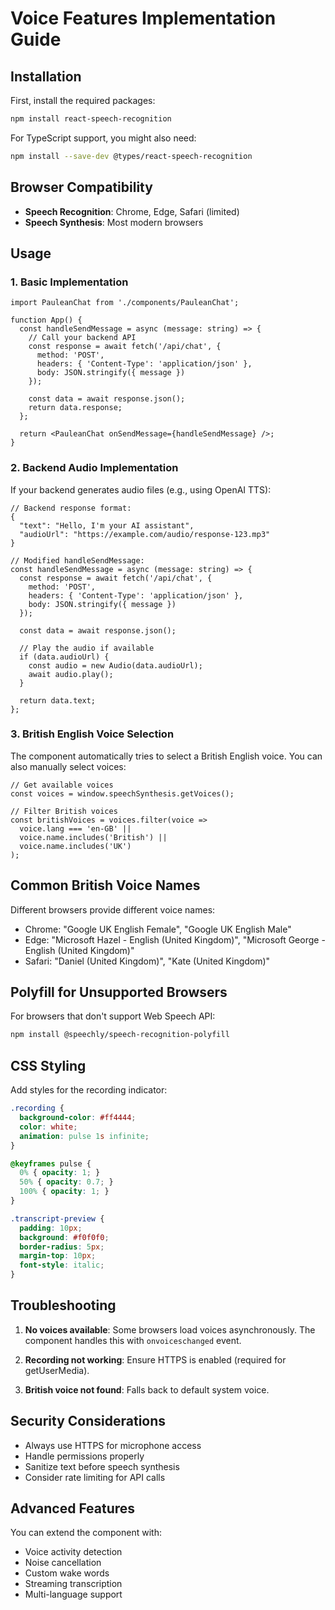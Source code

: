 # Voice Features Implementation Guide

## Installation

First, install the required packages:

```bash
npm install react-speech-recognition
```

For TypeScript support, you might also need:

```bash
npm install --save-dev @types/react-speech-recognition
```

## Browser Compatibility

- **Speech Recognition**: Chrome, Edge, Safari (limited)
- **Speech Synthesis**: Most modern browsers

## Usage

### 1. Basic Implementation

```tsx
import PauleanChat from './components/PauleanChat';

function App() {
  const handleSendMessage = async (message: string) => {
    // Call your backend API
    const response = await fetch('/api/chat', {
      method: 'POST',
      headers: { 'Content-Type': 'application/json' },
      body: JSON.stringify({ message })
    });
    
    const data = await response.json();
    return data.response;
  };

  return <PauleanChat onSendMessage={handleSendMessage} />;
}
```

### 2. Backend Audio Implementation

If your backend generates audio files (e.g., using OpenAI TTS):

```tsx
// Backend response format:
{
  "text": "Hello, I'm your AI assistant",
  "audioUrl": "https://example.com/audio/response-123.mp3"
}

// Modified handleSendMessage:
const handleSendMessage = async (message: string) => {
  const response = await fetch('/api/chat', {
    method: 'POST',
    headers: { 'Content-Type': 'application/json' },
    body: JSON.stringify({ message })
  });
  
  const data = await response.json();
  
  // Play the audio if available
  if (data.audioUrl) {
    const audio = new Audio(data.audioUrl);
    await audio.play();
  }
  
  return data.text;
};
```

### 3. British English Voice Selection

The component automatically tries to select a British English voice. You can also manually select voices:

```tsx
// Get available voices
const voices = window.speechSynthesis.getVoices();

// Filter British voices
const britishVoices = voices.filter(voice => 
  voice.lang === 'en-GB' || 
  voice.name.includes('British') ||
  voice.name.includes('UK')
);
```

## Common British Voice Names

Different browsers provide different voice names:

- Chrome: "Google UK English Female", "Google UK English Male"
- Edge: "Microsoft Hazel - English (United Kingdom)", "Microsoft George - English (United Kingdom)"
- Safari: "Daniel (United Kingdom)", "Kate (United Kingdom)"

## Polyfill for Unsupported Browsers

For browsers that don't support Web Speech API:

```bash
npm install @speechly/speech-recognition-polyfill
```

## CSS Styling

Add styles for the recording indicator:

```css
.recording {
  background-color: #ff4444;
  color: white;
  animation: pulse 1s infinite;
}

@keyframes pulse {
  0% { opacity: 1; }
  50% { opacity: 0.7; }
  100% { opacity: 1; }
}

.transcript-preview {
  padding: 10px;
  background: #f0f0f0;
  border-radius: 5px;
  margin-top: 10px;
  font-style: italic;
}
```

## Troubleshooting

1. **No voices available**: Some browsers load voices asynchronously. The component handles this with `onvoiceschanged` event.

2. **Recording not working**: Ensure HTTPS is enabled (required for getUserMedia).

3. **British voice not found**: Falls back to default system voice.

## Security Considerations

- Always use HTTPS for microphone access
- Handle permissions properly
- Sanitize text before speech synthesis
- Consider rate limiting for API calls

## Advanced Features

You can extend the component with:

- Voice activity detection
- Noise cancellation
- Custom wake words
- Streaming transcription
- Multi-language support